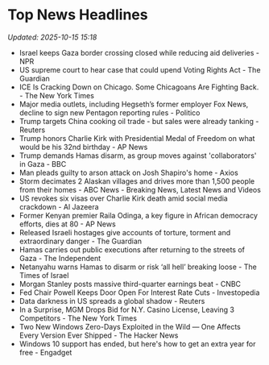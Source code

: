# Top News Headlines

_Updated: 2025-10-15 15:18_

- Israel keeps Gaza border crossing closed while reducing aid deliveries - NPR
- US supreme court to hear case that could upend Voting Rights Act - The Guardian
- ICE Is Cracking Down on Chicago. Some Chicagoans Are Fighting Back. - The New York Times
- Major media outlets, including Hegseth’s former employer Fox News, decline to sign new Pentagon reporting rules - Politico
- Trump targets China cooking oil trade - but sales were already tanking - Reuters
- Trump honors Charlie Kirk with Presidential Medal of Freedom on what would be his 32nd birthday - AP News
- Trump demands Hamas disarm, as group moves against 'collaborators' in Gaza - BBC
- Man pleads guilty to arson attack on Josh Shapiro's home - Axios
- Storm decimates 2 Alaskan villages and drives more than 1,500 people from their homes - ABC News - Breaking News, Latest News and Videos
- US revokes six visas over Charlie Kirk death amid social media crackdown - Al Jazeera
- Former Kenyan premier Raila Odinga, a key figure in African democracy efforts, dies at 80 - AP News
- Released Israeli hostages give accounts of torture, torment and extraordinary danger - The Guardian
- Hamas carries out public executions after returning to the streets of Gaza - The Independent
- Netanyahu warns Hamas to disarm or risk ‘all hell’ breaking loose - The Times of Israel
- Morgan Stanley posts massive third-quarter earnings beat - CNBC
- Fed Chair Powell Keeps Door Open For Interest Rate Cuts - Investopedia
- Data darkness in US spreads a global shadow - Reuters
- In a Surprise, MGM Drops Bid for N.Y. Casino License, Leaving 3 Competitors - The New York Times
- Two New Windows Zero-Days Exploited in the Wild — One Affects Every Version Ever Shipped - The Hacker News
- Windows 10 support has ended, but here's how to get an extra year for free - Engadget